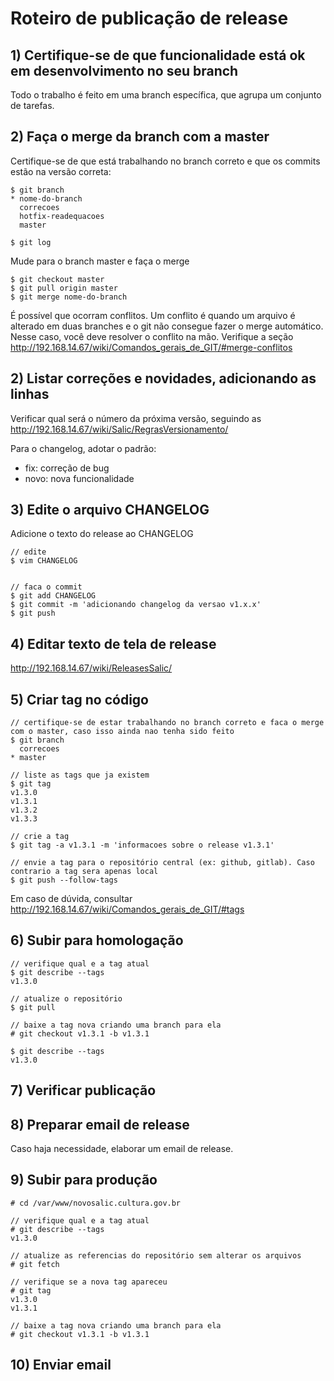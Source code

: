 # Roteiro de publicação de release


## 1) Certifique-se de que funcionalidade está ok em desenvolvimento no seu branch

Todo o trabalho é feito em uma branch específica, que agrupa um conjunto de tarefas.

## 2) Faça o merge da branch com a master

Certifique-se de que está trabalhando no branch correto e que os commits estão na versão correta:

    $ git branch
    * nome-do-branch
      correcoes
      hotfix-readequacoes
      master

    $ git log

Mude para o branch master e faça o merge

    $ git checkout master
    $ git pull origin master
    $ git merge nome-do-branch

É possível que ocorram conflitos. Um conflito é quando um arquivo é alterado em duas branches e o git não consegue fazer o merge automático. Nesse caso, você deve resolver o conflito na mão. Verifique a seção <http://192.168.14.67/wiki/Comandos_gerais_de_GIT/#merge-conflitos>




## 2) Listar correções e novidades, adicionando as linhas

Verificar qual será o número da próxima versão, seguindo as <http://192.168.14.67/wiki/Salic/RegrasVersionamento/>

Para o changelog, adotar o padrão:

* fix: correção de bug
* novo: nova funcionalidade

## 3) Edite o arquivo CHANGELOG

Adicione o texto do release ao CHANGELOG

    // edite
    $ vim CHANGELOG
    

    // faca o commit
    $ git add CHANGELOG
    $ git commit -m 'adicionando changelog da versao v1.x.x'
    $ git push

## 4) Editar texto de tela de release

  <http://192.168.14.67/wiki/ReleasesSalic/>

## 5) Criar tag no código

    // certifique-se de estar trabalhando no branch correto e faca o merge com o master, caso isso ainda nao tenha sido feito
    $ git branch
      correcoes
    * master

    // liste as tags que ja existem
    $ git tag
    v1.3.0
    v1.3.1
    v1.3.2
    v1.3.3
   
    // crie a tag
    $ git tag -a v1.3.1 -m 'informacoes sobre o release v1.3.1'
    
    // envie a tag para o repositório central (ex: github, gitlab). Caso contrario a tag sera apenas local
    $ git push --follow-tags

Em caso de dúvida, consultar <http://192.168.14.67/wiki/Comandos_gerais_de_GIT/#tags>

## 6) Subir para homologação

    // verifique qual e a tag atual
    $ git describe --tags
    v1.3.0

    // atualize o repositório
    $ git pull
    
    // baixe a tag nova criando uma branch para ela
    # git checkout v1.3.1 -b v1.3.1

    $ git describe --tags
    v1.3.0

## 7) Verificar publicação

## 8) Preparar email de release

Caso haja necessidade, elaborar um email de release.


## 9) Subir para produção

    # cd /var/www/novosalic.cultura.gov.br 
    
    // verifique qual e a tag atual
    # git describe --tags
    v1.3.0
    
    // atualize as referencias do repositório sem alterar os arquivos
    # git fetch

    // verifique se a nova tag apareceu
    # git tag
    v1.3.0
    v1.3.1

    // baixe a tag nova criando uma branch para ela
    # git checkout v1.3.1 -b v1.3.1

## 10) Enviar email

